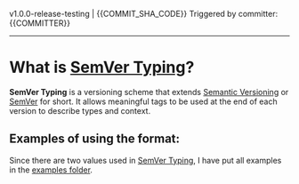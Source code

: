 v1.0.0-release-testing | {{COMMIT_SHA_CODE}}
Triggered by committer: {{COMMITTER}}

---

# What is [SemVer Typing](./src/VERSIONING.md)?
**SemVer Typing** is a versioning scheme that extends [Semantic Versioning](https://semver.org) or [SemVer](https://semver.org) for short. It allows meaningful tags to be used at the end of each version to describe types and context.

## Examples of using the format:
Since there are two values used in [SemVer Typing](./src/VERSIONING.md), I have put all examples in the [examples folder](./examples/).
